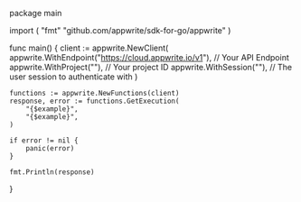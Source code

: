 package main

import (
    "fmt"
	"github.com/appwrite/sdk-for-go/appwrite"
)

func main() {
	client := appwrite.NewClient(
        appwrite.WithEndpoint("https://cloud.appwrite.io/v1"), // Your API Endpoint
        appwrite.WithProject(""), // Your project ID
        appwrite.WithSession(""), // The user session to authenticate with
    )

    functions := appwrite.NewFunctions(client)
    response, error := functions.GetExecution(
        "{$example}",
        "{$example}",
    )

    if error != nil {
        panic(error)
    }

    fmt.Println(response)
}
